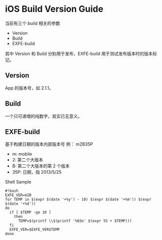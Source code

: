 # iOS Build Version Guide

当前有三个 build 相关的参数
- Version
- Build
- EXFE-build

其中 Version 和 Build 分别用于发布，EXFE-build 用于测试发布版本时的版本标记。

## Version
App 的版本号，如 2.1.1。

## Build
一个只可递增的纯数字，其实已无意义。

## EXFE-build
基于构建日期的版本内部版本号
例：
m2B35P

- m: mobile
- 2: 第二个大版本
- B: 第二个大版本的第 2 个版本
- 35P: 日期，指 2013/5/25

Shell Sample

    #!bash
    EXFE_VER=m2B    for TEMP in $(expr $(date '+%y') - 10) $(expr $(date '+%m')) $(expr $(date '+%d'))    do      if [ $TEMP -ge 10 ]        then          TEMP=$(printf \\$(printf '%03o' $(expr 55 + $TEMP)))      fi      EXFE_VER=$EXFE_VER$TEMP    done